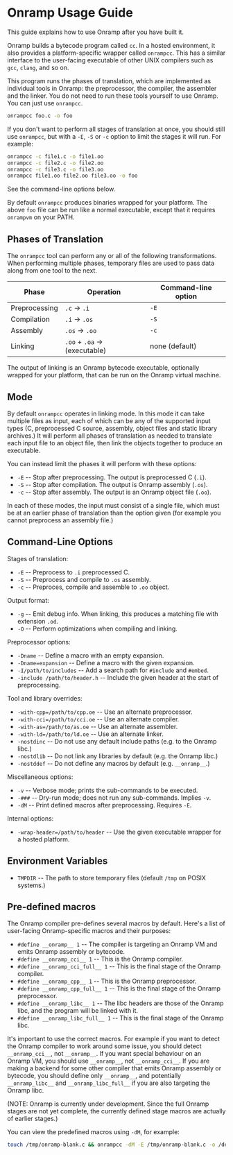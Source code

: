 # Onramp Usage Guide

This guide explains how to use Onramp after you have built it.

Onramp builds a bytecode program called `cc`. In a hosted environment, it also provides a platform-specific wrapper called `onrampcc`. This has a similar interface to the user-facing executable of other UNIX compilers such as `gcc`, `clang`, and so on.

This program runs the phases of translation, which are implemented as individual tools in Onramp: the preprocessor, the compiler, the assembler and the linker. You do not need to run these tools yourself to use Onramp. You can just use `onrampcc`.

```sh
onrampcc foo.c -o foo
```

If you don't want to perform all stages of translation at once, you should still use `onrampcc`, but with a `-E`, `-S` or `-c` option to limit the stages it will run. For example:

```sh
onrampcc -c file1.c -o file1.oo
onrampcc -c file2.c -o file2.oo
onrampcc -c file3.c -o file3.oo
onrampcc file1.oo file2.oo file3.oo -o foo
```

See the command-line options below.

By default `onrampcc` produces binaries wrapped for your platform. The above `foo` file can be run like a normal executable, except that it requires `onrampvm` on your PATH.



## Phases of Translation

The `onrampcc` tool can perform any or all of the following transformations. When performing multiple phases, temporary files are used to pass data along from one tool to the next.

| Phase         | Operation                     | Command-line option |
|---------------|-------------------------------|---------------------|
| Preprocessing | `.c` -> `.i`                  | `-E`                |
| Compilation   | `.i` -> `.os`                 | `-S`                |
| Assembly      | `.os` -> `.oo`                | `-c`                |
| Linking       | `.oo` + `.oa` -> (executable) | none (default)      |

The output of linking is an Onramp bytecode executable, optionally wrapped for your platform, that can be run on the Onramp virtual machine.



## Mode

By default `onrampcc` operates in linking mode. In this mode it can take multiple files as input, each of which can be any of the supported input types (C, preprocessed C source, assembly, object files and static library archives.) It will perform all phases of translation as needed to translate each input file to an object file, then link the objects together to produce an executable.

You can instead limit the phases it will perform with these options:

- `-E` -- Stop after preprocessing. The output is preprocessed C (`.i`).
- `-S` -- Stop after compilation. The output is Onramp assembly (`.os`).
- `-c` -- Stop after assembly. The output is an Onramp object file (`.oo`).

In each of these modes, the input must consist of a single file, which must be at an earlier phase of translation than the option given (for example you cannot preprocess an assembly file.)



## Command-Line Options

Stages of translation:

- `-E` -- Preprocess to `.i` preprocessed C.
- `-S` -- Preprocess and compile to `.os` assembly.
- `-c` -- Preproces, compile and assemble to `.oo` object.

Output format:

- `-g` -- Emit debug info. When linking, this produces a matching file with extension `.od`.
- `-O` -- Perform optimizations when compiling and linking.

Preprocessor options:

- `-Dname` -- Define a macro with an empty expansion.
- `-Dname=expansion` -- Define a macro with the given expansion.
- `-I/path/to/includes` -- Add a search path for `#include` and `#embed`.
- `-include /path/to/header.h` -- Include the given header at the start of preprocessing.

Tool and library overrides:

- `-with-cpp=/path/to/cpp.oe` -- Use an alternate preprocessor.
- `-with-cci=/path/to/cci.oe` -- Use an alternate compiler.
- `-with-as=/path/to/as.oe` -- Use an alternate assembler.
- `-with-ld=/path/to/ld.oe` -- Use an alternate linker.
- `-nostdinc` -- Do not use any default include paths (e.g. to the Onramp libc.)
- `-nostdlib` -- Do not link any libraries by default (e.g. the Onramp libc.)
- `-nostddef` -- Do not define any macros by default (e.g. `__onramp__`.)

Miscellaneous options:

- `-v` -- Verbose mode; prints the sub-commands to be executed.
- `-###` -- Dry-run mode; does not run any sub-commands. Implies `-v`.
- `-dM` -- Print defined macros after preprocessing. Requires `-E`.

Internal options:

- `-wrap-header=/path/to/header` -- Use the given executable wrapper for a hosted platform.



## Environment Variables

- `TMPDIR` -- The path to store temporary files (default `/tmp` on POSIX systems.)



## Pre-defined macros

The Onramp compiler pre-defines several macros by default. Here's a list of user-facing Onramp-specific macros and their purposes:

- `#define __onramp__ 1` -- The compiler is targeting an Onramp VM and emits Onramp assembly or bytecode.
- `#define __onramp_cci__ 1` -- This is the Onramp compiler.
- `#define __onramp_cci_full__ 1` -- This is the final stage of the Onramp compiler.
- `#define __onramp_cpp__ 1` -- This is the Onramp preprocessor.
- `#define __onramp_cpp_full__ 1` -- This is the final stage of the Onramp preprocessor.
- `#define __onramp_libc__ 1` -- The libc headers are those of the Onramp libc, and the program will be linked with it.
- `#define __onramp_libc_full__ 1` -- This is the final stage of the Onramp libc.

It's important to use the correct macros. For example if you want to detect the Onramp compiler to work around some issue, you should detect `__onramp_cci__`, not `__onramp__`. If you want special behaviour on an Onramp VM, you should use `__onramp__`, not `__onramp_cci__`. If you are making a backend for some other compiler that emits Onramp assembly or bytecode, you should define only `__onramp__`, and potentially `__onramp_libc__` and `__onramp_libc_full__` if you are also targeting the Onramp libc.

(NOTE: Onramp is currently under development. Since the full Onramp stages are not yet complete, the currently defined stage macros are actually of earlier stages.)

You can view the predefined macros using `-dM`, for example:

```sh
touch /tmp/onramp-blank.c && onrampcc -dM -E /tmp/onramp-blank.c -o /dev/null | sort
```
